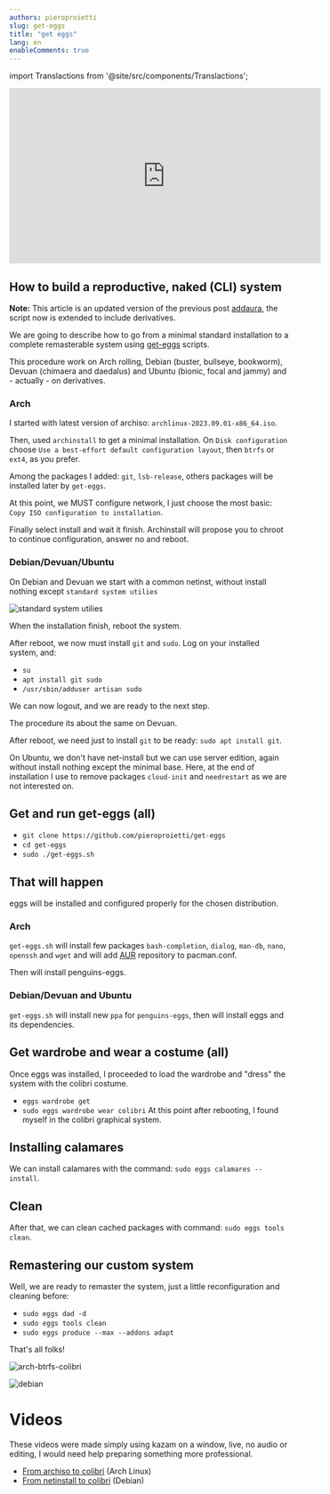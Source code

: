 ```yaml
---
authors: pieroproietti
slug: get-eggs
title: "get eggs"
lang: en
enableComments: true
---
```


import Translactions from '@site/src/components/Translactions';

<Translactions />

<iframe width="560" height="315" src="https://www.youtube.com/embed/mAbkg9BVDMg" title="YouTube video player" frameborder="0" allow="accelerometer; autoplay; clipboard-write; encrypted-media; gyroscope; picture-in-picture; web-share" allowfullscreen></iframe>


## How to build a reproductive, naked (CLI) system

**Note:** This article is an updated version of the previous post [addaura](https://penguins-eggs.net/blog/addaura), the script now is extended to include derivatives.

We are going to describe how to go from a minimal standard installation to a complete remasterable system using [get-eggs](https://github.com/pieroproietti/get-eggs) scripts.

This procedure work on Arch rolling, Debian (buster, bullseye, bookworm), Devuan (chimaera and daedalus) and Ubuntu (bionic, focal and jammy) and - actually - on derivatives.

### Arch
I started with latest version of archiso: `archlinux-2023.09.01-x86_64.iso`.

Then, used `archinstall` to get a minimal installation. On `Disk configuration` choose `Use a best-effort default configuration layout`, then `btrfs` or `ext4`, as you prefer.

Among the packages I added: `git`, `lsb-release`, others packages will be installed later by `get-eggs`.

At this point, we MUST configure network, I just choose the most basic: `Copy ISO configuration to installation`.

Finally select install and wait it finish. Archinstall will propose you to chroot to continue configuration, answer no and reboot.

### Debian/Devuan/Ubuntu
On Debian and Devuan we start with a common netinst, without install nothing except `standard system utilies`

![standard system utilies](/images/standard-system-utilies.png)

When the installation finish, reboot the system.

After reboot, we now must install `git` and `sudo`. Log on your installed system, and:

* `su`
* `apt install git sudo`
* `/usr/sbin/adduser artisan sudo`

We can now logout, and we are ready to the next step.

The procedure its about the same on Devuan.

After reboot, we need just to install `git` to be ready: `sudo apt install git`.

On Ubuntu, we don't have net-install but we can use server edition, again without install nothing except the minimal base. Here, at the end of installation I use to remove packages `cloud-init` and `needrestart` as we are not interested on.


## Get and run get-eggs (all)

* `git clone https://github.com/pieroproietti/get-eggs`
* `cd get-eggs`
* `sudo ./get-eggs.sh`

## That will happen
eggs will be installed and configured properly for the chosen distribution.

### Arch
`get-eggs.sh` will install few packages `bash-completion`, `dialog`, `man-db`, `nano`, `openssh` and `wget` and will add [AUR](https://aur.archlinux.org/)  repository to pacman.conf.

Then will install penguins-eggs.

### Debian/Devuan and Ubuntu
`get-eggs.sh` will install new `ppa` for `penguins-eggs`, then will install eggs and its dependencies.

## Get wardrobe and wear a costume (all)
Once eggs was installed, I proceeded to load the wardrobe and "dress" the system with the colibri costume.
* `eggs wardrobe get`
* `sudo eggs wardrobe wear colibri`
At this point after rebooting, I found myself in the colibri graphical system.

## Installing calamares
We can install calamares with the command: `sudo eggs calamares --install`.

## Clean
After that, we can clean cached packages with command: `sudo eggs tools clean`.

## Remastering our custom system
Well, we are ready to remaster the system, just a little reconfiguration and cleaning before:

* `sudo eggs dad -d`
* `sudo eggs tools clean`
* `sudo eggs produce --max --addons adapt`

That's all folks!

![arch-btrfs-colibri](https://github.com/pieroproietti/penguins-eggs/assets/958613/af5bb156-c86e-422d-8ed0-f4eef82d249d)

![debian](/images/colibri-debian.png)

# Videos
These videos were made simply using kazam on a window, live, no audio or editing, I would need help preparing something more professional.

* [From archiso to colibri](https://youtu.be/DDViKBTW8KM) (Arch Linux)
* [From netinstall to colibri](https://youtu.be/Bp0A98P-LUQ) (Debian)